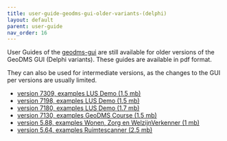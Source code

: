 ```yaml
---
title: user-guide-geodms-gui-older-variants-(delphi)
layout: default
parent: user-guide
nav_order: 16
---
```

User Guides of the [geodms-gui](geodms-gui)  are still available for older versions of the GeoDMS GUI (Delphi variants).
These guides are available in pdf format.

They can also be used for intermediate versions, as the changes to the GUI per versions are usually limited. 

-   [version 7309, examples LUS Demo (1.5 mb)](https://www.geodms.nl/downloads/UserGuide/USERGUIDE_GEODMS_GUI_7309.pdf)
-   [version 7198, examples LUS Demo (1.5 mb)](https://www.geodms.nl/downloads/UserGuide/USERGUIDE_GEODMS_GUI_7198.pdf)
-   [version 7180, examples LUS Demo (1.7 mb)](https://www.geodms.nl/downloads/UserGuide/USERGUIDE_GEODMS_GUI_7180.pdf)
-   [version 7130, examples GeoDMS Course (1.5 mb)](https://www.geodms.nl/downloads/UserGuide/USERGUIDEGeoDMSGUI7.130.pdf)
-   [version 5.88, examples Wonen, Zorg en WelzijnVerkenner (1 mb)](https://www.geodms.nl/downloads/UserGuide/USERGUIDE_GEODMS_GUI_WZWV_588.pdf)
-   [version 5.64, examples Ruimtescanner (2.5 mb)](https://www.geodms.nl/downloads/UserGuide/USERGUIDE_GEODMS_GUI_RS_564.pdf)